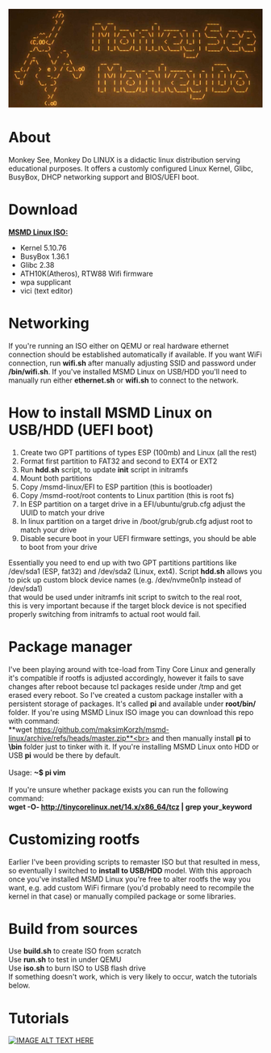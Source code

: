 [![IMAGE ALT TEXT HERE](https://raw.githubusercontent.com/maksimKorzh/msmd-linux/main/root/var/local/img/msmd-linux.png)](https://www.youtube.com/watch?v=EVTw4YqPdKA)

# About
Monkey See, Monkey Do LINUX is a didactic linux distribution serving
educational purposes. It offers a customly configured Linux Kernel,
Glibc, BusyBox, DHCP networking support and BIOS/UEFI boot.

# Download
<a href="https://github.com/maksimKorzh/msmd-linux/releases/tag/0.1">**MSMD Linux ISO:**</a>
 - Kernel 5.10.76
 - BusyBox 1.36.1
 - Glibc 2.38
 - ATH10K(Atheros), RTW88 Wifi firmware
 - wpa supplicant
 - vici (text editor)

# Networking
If you're running an ISO either on QEMU or real hardware
ethernet connection should be established automatically
if available. If you want WiFi connection, run **wifi.sh**
after manually adjusting SSID and password under **/bin/wifi.sh**.
If you've installed MSMD Linux on USB/HDD you'll need to manually
run either **ethernet.sh** or **wifi.sh** to connect to the network.

# How to install MSMD Linux on USB/HDD (UEFI boot)
1. Create two GPT partitions of types ESP (100mb) and Linux (all the rest)
2. Format first partition to FAT32 and second to EXT4 or EXT2
3. Run **hdd.sh** script, to update **init** script in initramfs
3. Mount both partitions
4. Copy /msmd-linux/EFI to ESP partition (this is bootloader)
5. Copy /msmd-root/root contents to Linux partition (this is root fs)
6. In ESP partition on a target drive in a EFI/ubuntu/grub.cfg adjust the UUID to match your drive
7. In linux partition on a target drive in /boot/grub/grub.cfg adjust root to match your drive
8. Disable secure boot in your UEFI firmware settings, you should be able to boot from your drive

Essentially you need to end up with two GPT partitions partitions like<br>
/dev/sda1 (ESP, fat32) and /dev/sda2 (Linux, ext4). Script **hdd.sh** allows you<br>
to pick up custom block device names (e.g. /dev/nvme0n1p instead of /dev/sda1)<br>
that would be used under initramfs init script to switch to the real root,<br>
this is very important because if the target block device is not specified<br>
properly switching from initramfs to actual root would fail.

# Package manager
I've been playing around with tce-load from Tiny Core Linux and generally it's
compatible if rootfs is adjusted accordingly, however it fails to save changes
after reboot because tcl packages reside under /tmp and get erased every reboot.
So I've created a custom package installer with a persistent storage of packages.
It's called **pi** and available under **root/bin/** folder. If you're using
MSMD Linux ISO image you can download this repo with command:<br>
**wget https://github.com/maksimKorzh/msmd-linux/archive/refs/heads/master.zip**<br>
and then manually install **pi** to **\bin** folder just to tinker with it. If you're
installing MSMD Linux onto HDD or USB **pi** would be there by default.<br>
<br>
Usage: **~$ pi vim**<br>
<br>
If you're unsure whether package exists you can run the following command:<br>
**wget -O- http://tinycorelinux.net/14.x/x86_64/tcz | grep your_keyword**

# Customizing rootfs
Earlier I've been providing scripts to remaster ISO but that resulted in mess,
so eventually I switched to **install to USB/HDD** model. With this approach
once you've installed MSMD Linux you're free to alter rootfs the way you want,
e.g. add custom WiFi firmare (you'd probably need to recompile the kernel in that case)
or manually compiled package or some libraries.

# Build from sources
Use **build.sh** to create ISO from scratch<br>
Use **run.sh** to test in under QEMU<br>
Use **iso.sh** to burn ISO to USB flash drive<br>
If something doesn't work, which is very likely to occur, 
watch the tutorials below.

# Tutorials
[![IMAGE ALT TEXT HERE](https://img.youtube.com/vi/DAXVgdpe7HE/0.jpg)](https://www.youtube.com/watch?v=DAXVgdpe7HE&list=PLLfIBXQeu3aZuc_0xTE2dY3juntHF5xJY&index=2)
